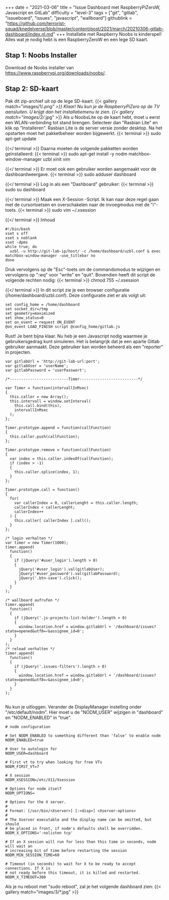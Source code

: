 +++
date = "2021-03-06"
title = "Issue Dashboard met RaspberryPiZeroW, Javascript en GitLab"
difficulty = "level-3"
tags = ["git", "gitlab", "issueboard", "issues", "javascript", "wallboard"]
githublink = "https://github.com/terrorist-squad/knedelverse/blob/master/content/post/2021/march/20210306-gitlab-dashboard/index.nl.md"
+++
Installatie met Raspberry Noobs is kinderspel! Alles wat je nodig hebt is een RaspberryZeroW en een lege SD kaart.
## Stap 1: Noobs Installer
Download de Noobs installer van https://www.raspberrypi.org/downloads/noobs/.
## Stap 2: SD-kaart
Pak dit zip-archief uit op de lege SD-kaart.
{{< gallery match="images/1/*.png" >}}
Klaar! Nu kun je de RaspberryPiZero op de TV aansluiten. U krijgt dan het installatiemenu te zien.
{{< gallery match="images/2/*.jpg" >}}
Als u NoobsLite op de kaart hebt, moet u eerst een WLAN-verbinding tot stand brengen. Selecteer dan "Rasbian Lite" en klik op "Installeren". Rasbian Lite is de server versie zonder desktop. Na het opstarten moet het pakketbeheer worden bijgewerkt.
{{< terminal >}}
sudo apt-get update

{{</ terminal >}}
Daarna moeten de volgende pakketten worden geïnstalleerd:
{{< terminal >}}
sudo apt-get install -y nodm matchbox-window-manager uzbl xinit vim

{{</ terminal >}}
Er moet ook een gebruiker worden aangemaakt voor de dashboardweergave.
{{< terminal >}}
sudo adduser dashboard

{{</ terminal >}}
Log in als een "Dashboard" gebruiker:
{{< terminal >}}
sudo su dashboard

{{</ terminal >}}
Maak een X-Session -Script. Ik kan naar deze regel gaan met de cursortoetsen en overschakelen naar de invoegmodus met de "i"-toets.
{{< terminal >}}
sudo vim ~/.xsession

{{</ terminal >}}
Inhoud
```
#!/bin/bash 
xset s off 
xset s noblank 
xset -dpms 
while true; do 
  uzbl -u http://git-lab-ip/host/ -c /home/dashboard/uzbl.conf & exec matchbox-window-manager -use_titlebar no
done

```
Druk vervolgens op de "Esc"-toets om de commandomodus te wijzigen en vervolgens op ":wq" voor "write" en "quit". Bovendien heeft dit script de volgende rechten nodig:
{{< terminal >}}
chmod 755 ~/.xsession

{{</ terminal >}}
In dit script zie je een browser configuratie (/home/dashboard/uzbl.conf). Deze configuratie ziet er als volgt uit:
```
set config_home = /home/dashboard 
set socket_dir=/tmp 
set geometry=maximized 
set show_status=0 
set on_event = request ON_EVENT 
@on_event LOAD_FINISH script @config_home/gitlab.js

```
Rust! Je bent bijna klaar. Nu heb je een Javascript nodig waarmee je gebruikersgedrag kunt simuleren. Het is belangrijk dat je een aparte Gitlab gebruiker aanmaakt. Deze gebruiker kan worden beheerd als een "reporter" in projecten.
```
var gitlabUrl = 'http://git-lab-url:port';
var gitlabUser = 'userName';
var gitlabPassword = 'userPasswort';

/*--------------------------Timer--------------------------*/

var Timer = function(intervallInMsec)
{
  this.caller = new Array();
  this.intervall = window.setInterval(
    this.call.bind(this),
    intervallInMsec
  );
};

Timer.prototype.append = function(callFunction)
{
  this.caller.push(callFunction);
};

Timer.prototype.remove = function(callFunction)
{
  var index = this.caller.indexOf(callFunction);
  if (index > -1) 
  {
    this.caller.splice(index, 1);
  }
};

Timer.prototype.call = function()
{
  for(
    var callerIndex = 0, callerLenght = this.caller.length;
    callerIndex < callerLenght;
    callerIndex++
  ) {
    this.caller[ callerIndex ].call();
  }
};

/* login verhalten */
var timer = new Timer(1000);
timer.append(
  function()
  {
    if (jQuery('#user_login').length > 0)
    {
      jQuery('#user_login').val(gitlabUser);
      jQuery('#user_password').val(gitlabPassword);
      jQuery('.btn-save').click();
    }
  }
);

/* wallboard aufrufen */
timer.append(
  function()
  {
    if (jQuery('.js-projects-list-holder').length > 0)
    {
      window.location.href = window.gitlabUrl + '/dashboard/issues?state=opened&utf8=✓&assignee_id=0';
    }
  }
);
/* reload verhalten */
timer.append(
  function()
  {
    if (jQuery('.issues-filters').length > 0)
    {
      window.location.href = window.gitlabUrl + '/dashboard/issues?state=opened&utf8=✓&assignee_id=0';
    }
  }
);


```
Nu kun je uitloggen. Verander de DisplayManager instelling onder "/etc/default/nodm". Hier moet u de "NODM_USER" wijzigen in "dashboard" en "NODM_ENABLED" in "true".
```
# nodm configuration

# Set NODM_ENABLED to something different than 'false' to enable nodm
NODM_ENABLED=true

# User to autologin for
NODM_USER=dashboard

# First vt to try when looking for free VTs
NODM_FIRST_VT=7

# X session
NODM_XSESSION=/etc/X11/Xsession

# Options for nodm itself
NODM_OPTIONS=

# Options for the X server.
#
# Format: [/usr/bin/<Xserver>] [:<disp>] <Xserver-options>
#
# The Xserver executable and the display name can be omitted, but should
# be placed in front, if nodm's defaults shall be overridden.
NODM_X_OPTIONS='-nolisten tcp'

# If an X session will run for less than this time in seconds, nodm will wait an
# increasing bit of time before restarting the session
NODM_MIN_SESSION_TIME=60

# Timeout (in seconds) to wait for X to be ready to accept connections. If X is
# not ready before this timeout, it is killed and restarted.
NODM_X_TIMEOUT=300

```
Als je nu reboot met "sudo reboot", zal je het volgende dashboard zien:
{{< gallery match="images/3/*.jpg" >}}